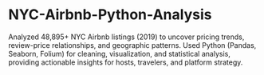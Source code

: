 # NYC-Airbnb-Python-Analysis
Analyzed 48,895+ NYC Airbnb listings (2019) to uncover pricing trends, review-price relationships, and geographic patterns. Used Python (Pandas, Seaborn, Folium) for cleaning, visualization, and statistical analysis, providing actionable insights for hosts, travelers, and platform strategy.
